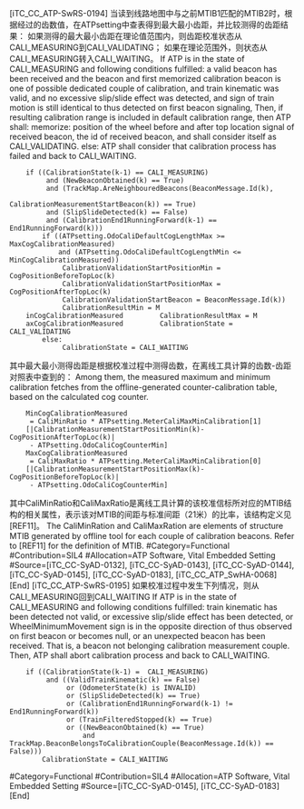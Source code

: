 ﻿
[iTC_CC_ATP-SwRS-0194]
当读到线路地图中与之前MTIB1匹配的MTIB2时，根据经过的齿数值，在ATPsetting中查表得到最大最小齿距，并比较测得的齿距结果：
如果测得的最大最小齿距在理论值范围内，则齿距校准状态从CALI_MEASURING到CALI_VALIDATING；
如果在理论范围外，则状态从CALI_MEASURING转入CALI_WAITING。
If ATP is in the state of CALI_MEASURING and following conditions fulfilled:
a valid beacon has been received and the beacon and first memorized calibration beacon is one of possible dedicated couple of calibration,
and train kinematic was valid,
and no excessive slip/slide effect was detected,
and sign of train motion is still identical to thus detected on first beacon signaling,
Then,
if resulting calibration range is included in default calibration range, then ATP shall:
memorize:
position of the wheel before and after top location signal of received beacon,
the id of received beacon,
and shall consider itself as CALI_VALIDATING.
else: ATP shall consider that calibration process has failed and back to CALI_WAITING.
```
	if ((CalibrationState(k-1) == CALI_MEASURING)
	     and (NewBeaconObtained(k) == True)
	     and (TrackMap.AreNeighbouredBeacons(BeaconMessage.Id(k),
	                                                CalibrationMeasurementStartBeacon(k)) == True)
	     and (SlipSlideDetected(k) == False)
	     and (CalibrationEnd1RunningForward(k-1) == End1RunningForward(k)))
	    if ((ATPsetting.OdoCaliDefaultCogLengthMax >= MaxCogCalibrationMeasured)
	        and (ATPsetting.OdoCaliDefaultCogLengthMin <= MinCogCalibrationMeasured))
	         CalibrationValidationStartPositionMin = CogPositionBeforeTopLoc(k)
	         CalibrationValidationStartPositionMax = CogPositionAfterTopLoc(k)
	         CalibrationValidationStartBeacon = BeaconMessage.Id(k))
	         CalibrationResultMin = M
	inCogCalibrationMeasured         CalibrationResultMax = M
	axCogCalibrationMeasured         CalibrationState =  CALI_VALIDATING
	    else:
	         CalibrationState = CALI_WAITING
```
其中最大最小测得齿距是根据校准过程中测得齿数，在离线工具计算的齿数-齿距对照表中查到的：
Among them, the measured maximum and minimum calibration fetches from the offline-generated counter-calibration table, based on the calculated cog counter.
```
	MinCogCalibrationMeasured
	 = CaliMinRatio * ATPsetting.MeterCaliMaxMinCalibration[1]
	[|CalibrationMeasurementStartPositionMin(k)-CogPositionAfterTopLoc(k)|
	 - ATPsetting.OdoCaliCogCounterMin]
	MaxCogCalibrationMeasured
	 = CaliMaxRatio * ATPsetting.MeterCaliMaxMinCalibration[0]
	[|CalibrationMeasurementStartPositionMax(k)-CogPositionBeforeTopLoc(k)|
	 - ATPsetting.OdoCaliCogCounterMin]
```
其中CaliMinRatio和CaliMaxRatio是离线工具计算的该校准信标所对应的MTIB结构的相关属性，表示该对MTIB的间距与标准间距（21米）的比率，该结构定义见[REF11]。
The CaliMinRation and CaliMaxRation are elements of structure MTIB generated by offline tool for each couple of calibration beacons. Refer to [REF11] for the definition of MTIB.
\#Category=Functional
\#Contribution=SIL4
\#Allocation=ATP Software, Vital Embedded Setting
\#Source=[iTC_CC-SyAD-0132], [iTC_CC-SyAD-0143], [iTC_CC-SyAD-0144], [iTC_CC-SyAD-0145], [iTC_CC-SyAD-0183], [iTC_CC_ATP_SwHA-0068]
[End]
[iTC_CC_ATP-SwRS-0195]
如果校准过程中发生下列情况，则从CALI_MEASURING回到CALI_WAITING
If ATP is in the state of CALI_MEASURING and following conditions fulfilled:
train kinematic has been detected not valid,
or excessive slip/slide effect has been detected,
or WheelMinimumMovement sign is in the opposite direction of thus observed on first beacon or becomes null,
or an unexpected beacon has been received. That is, a beacon not belonging calibration measurement couple.
Then, ATP shall abort calibration process and back to CALI_WAITING.
```
	if ((CalibrationState(k-1) =  CALI_MEASURING)
	     and ((ValidTrainKinematic(k) == False)
	          or (OdometerState(k) is INVALID)
	          or (SlipSlideDetected(k) == True)
	          or (CalibrationEnd1RunningForward(k-1) != End1RunningForward(k))
	          or (TrainFilteredStopped(k) == True)
	          or ((NewBeaconObtained(k) == True)
	              and TrackMap.BeaconBelongsToCalibrationCouple(BeaconMessage.Id(k)) == False)))
	    CalibrationState = CALI_WAITING
```
\#Category=Functional
\#Contribution=SIL4
\#Allocation=ATP Software, Vital Embedded Setting
\#Source=[iTC_CC-SyAD-0145], [iTC_CC-SyAD-0183]
[End]
